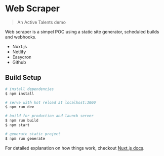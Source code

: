 # Web Scraper

> An Active Talents demo

Web scraper is a simpel POC using a static site generator, scheduled builds and webhooks.

* Nuxt.js
* Netlify  
* Easycron
* Github

## Build Setup

``` bash
# install dependencies
$ npm install

# serve with hot reload at localhost:3000
$ npm run dev

# build for production and launch server
$ npm run build
$ npm start

# generate static project
$ npm run generate
```

For detailed explanation on how things work, checkout [Nuxt.js docs](https://nuxtjs.org).


